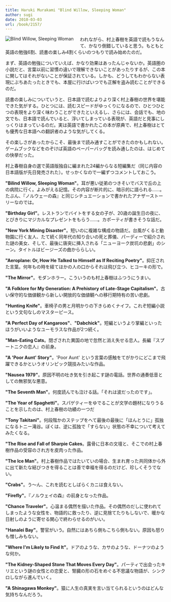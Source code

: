 ```yaml
---
title: Haruki Murakami "Blind Willow, Sleeping Woman"
author: sugi
date: 2010-03-03
url: /book/2157/
---
```

<a href="http://www.amazon.co.jp/exec/obidos/ASIN/0099488663/chezsugi-22/ref=nosim/" name="amazletlink" target="_blank"><img src="http://i1.wp.com/ecx.images-amazon.com/images/I/41eXJ7%2BsPCL._SL160_.jpg?w=660" alt="Blind Willow, Sleeping Woman" class="alignleft" style="float: left; margin: 0 20px 20px 0;" data-recalc-dims="1" /></a>

われながら、村上春樹を英語で読もうなんて、かなり倒錯していると思う。もともと英語の勉強6割、読書の楽しみ4割くらいのつもりで読み始めたのだ。

まず、英語の勉強についていえば、かなり効果はあったんじゃないか。英語圏の小説だと、言葉以前に習慣の違いで理解できないことがあったりするが、この本に関してはそれがないことが保証されている。しかも、どうしてもわからない表現にぶちあたったときでも、本屋に行けばいつでも正解を盗み読むことができるのだ。

読書の楽しみについていうと、日本語で読むよりより深く村上春樹の世界を堪能できた気がする。ひとつには、読むスピードがゆっくりになるので、ひとつひとつの表現をより深く味わうことができたといえるし、さらには、会話でも、地の文でも、日本語で読んでいると、浮いてしまっている表現が、英語だと見事にしっくりはまっているのだ。実は英語で書かれたこの本が原典で、村上春樹はとても優秀な日本語への翻訳者のような気がしてくる。

その楽しさがあったからこそ、最後まで読み通すことができたのかもしれない。ゲームブックなどをのぞけば英語のペーパーバッグを読み通したのは、はじめての快挙だった。

村上春樹自身の選で英語版独自に編まれた24編からなる短編集だ（同じ内容の日本語版が先日発売された）。せっかくなので一編ずつコメントしておこう。

**"Bilind Willow, Sleeping Woman"**。耳が悪い従弟のつきそいでバスで丘の上の病院に行く。よみがえる記憶。その内容が断片的に、暗示的に語られる......。たぶん、『ノルウェーの森』と同じシチュエーションで書かれたアナザーストーリーなのでは。

**"Birthday Girl"**。レストランでバイトをする女の子が、20歳の誕生日の夜に、とびきりにマジカルなプレゼントをもらう......。カポーティが書きそうな話だ。

**"New York Mining Disaster"**。短いのに複雑な構成の物語だ。台風がくると動物園に行く友人、たて続く同年代の知り合いの死と葬儀、パーディーで紹介された謎の美女、そして、最後に唐突に挿入される「ニューヨーク炭坑の悲劇」のシーン。タイトルはビージーズの曲かららしい。

**"Aeroplane: Or, How He Talked to Himself as If Reciting Poetry"**。抑圧された言葉。何年もの時を経てほかの人の口からそれは飛び立つ、ヒコーキの形で。

**"The Mirror"**。モダンホラー。こういうのも村上春樹はふつうにうまい。

**"A Folklore for My Generation: A Prehistory of Late-Stage Capitalism"**。古い保守的な価値観から新しい開放的な価値観への移行期特有の苦い悲劇。

**"Hunting Knife"**。車椅子の男と月明かりの下きらめくナイフ。これぞ短編小説という文句なしのマスターピース。

**"A Perfect Day of Kangaroos"**、**"Dabchick"**。短編というより掌編といったほうがいいようなユーモラスな作品が2つ続く。

**"Man-Eating Cats**。閉ざされた異国の地で忽然と消え失せる恋人。長編『スプートニクの恋人』の前身。

**"A 'Poor Aunt' Story"**。'Poor Aunt' という言葉の感触をてがかりにどこまで飛躍できるかというオリンピック競技みたいな作品。

**"Nausea 1979"**。原因不明の吐き気を引き起こす謎の電話。世界の通奏低音としての無邪気な悪意。

**"The Seventh Man"**。何度読んでも泣ける話。「それは波だったのです」。

**"The Year of Spaghetti"**。スパゲティーをゆでることが文学の題材になりうることを示したのは、村上春樹の功績の一つだ

**"Tony Takitani"**。何段階かのステップをへて最後の最後に「ほんとうに」孤独になるトニー滝谷。ぼくは、逆に孤独で「すらない」状態の不幸について考えてみたくなる。

**"The Rise and Fall of Sharpie Cakes**。露骨に日本の文壇と、そこでの村上春樹作品の受容のされ方を皮肉った作品。

**"The Ice Man"**。村上春樹作品ではたいていの場合、生まれ育った共同体から外に出て新たな結びつきを得ることは善で幸福を得るのだけど、珍しくそうでない。

**"Crabs"**。う〜ん、これを読むとしばらくカニは食えない。

**"Firefly"**。『ノルウェイの森』の前身となった作品。

**"Chance Traveler"**。心温まる偶然を描いた作品。その偶然のだしに使われてしまったような女性を、物語的に救ったり、逆に見捨てたりもしないで、暖かな日射しのように寄せる関心で終わらせるのがいい。

**"Hanalei Bay"**。警官がいう。自然にはあちら側もこちら側もない。原因も怒りも憎しみもない。

**"Where I'm Likely to Find It"**。ドアのような、カサのような、ドーナツのような何か。

**"The Kidney-Shaped Stone That Moves Every Day"**。パーティで出会ったキリエという謎の女性との恋愛と、腎臓の形の石をめぐる不思議な物語が、シンクロしながら進んでいく。

**"A Shinagawa Monkey"**。猿に人生の真実を言い当てられるというのはどんな気持ちなんだろう。

